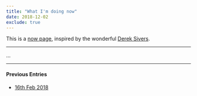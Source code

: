 ```yaml
---
title: "What I'm doing now"
date: 2018-12-02
exclude: true
---
```


This is a [now page](https://nownownow.com/about), inspired by the wonderful [Derek Sivers](https://sivers.org).

---

...

---

#### Previous Entries

+ [16th Feb 2018](/now-feb-18)
